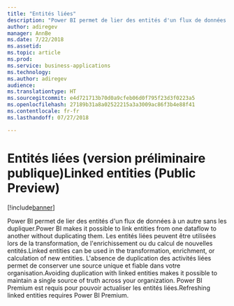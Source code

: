 ```yaml
---
title: "Entités liées"
description: "Power BI permet de lier des entités d'un flux de données à un autre sans les dupliquer."
author: adiregev
manager: AnnBe
ms.date: 7/22/2018
ms.assetid: 
ms.topic: article
ms.prod: 
ms.service: business-applications
ms.technology: 
ms.author: adiregev
audience: 
ms.translationtype: HT
ms.sourcegitcommit: e4d721713b70d0a9cfeb06d0f795f23d3f0223a5
ms.openlocfilehash: 27189b31a8a02522215a3a3009ac86f3b4e88f41
ms.contentlocale: fr-fr
ms.lasthandoff: 07/27/2018

---
```

# <a name="linked-entities-public-preview"></a><span data-ttu-id="49db6-103">Entités liées (version préliminaire publique)</span><span class="sxs-lookup"><span data-stu-id="49db6-103">Linked entities (Public Preview)</span></span> 

[!include[banner](../../../includes/banner.md)]

<span data-ttu-id="49db6-104">Power BI permet de lier des entités d'un flux de données à un autre sans les dupliquer.</span><span class="sxs-lookup"><span data-stu-id="49db6-104">Power BI makes it possible to link entities from one dataflow to another without duplicating them.</span></span>
<span data-ttu-id="49db6-105">Les entités liées peuvent être utilisées lors de la transformation, de l'enrichissement ou du calcul de nouvelles entités.</span><span class="sxs-lookup"><span data-stu-id="49db6-105">Linked entities can be used in the transformation, enrichment, or calculation of new entities.</span></span>
<span data-ttu-id="49db6-106">L'absence de duplication des activités liées permet de conserver une source unique et fiable dans votre organisation.</span><span class="sxs-lookup"><span data-stu-id="49db6-106">Avoiding duplication with linked entities makes it possible to maintain a single source of truth across your organization.</span></span> <span data-ttu-id="49db6-107">Power BI Premium est requis pour pouvoir actualiser les entités liées.</span><span class="sxs-lookup"><span data-stu-id="49db6-107">Refreshing linked entities requires Power BI Premium.</span></span> 

